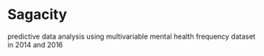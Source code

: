 # Sagacity
predictive data analysis using multivariable mental health frequency dataset in 2014 and 2016
